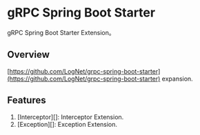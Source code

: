 # gRPC Spring Boot Starter
gRPC Spring Boot Starter Extension。

## Overview

[https://github.com/LogNet/grpc-spring-boot-starter](https://github.com/LogNet/grpc-spring-boot-starter) expansion.

## Features
1. [Interceptor][]: Interceptor Extension.
2. [Exception][]: Exception Extension.